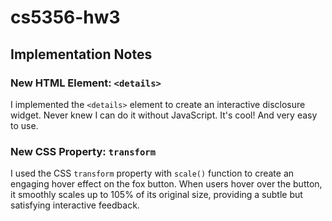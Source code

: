 # cs5356-hw3

## Implementation Notes

### New HTML Element: `<details>`
I implemented the `<details>` element to create an interactive disclosure widget. Never knew I can do it without JavaScript. It's cool! And very easy to use. 

### New CSS Property: `transform`
I used the CSS `transform` property with `scale()` function to create an engaging hover effect on the fox button. When users hover over the button, it smoothly scales up to 105% of its original size, providing a subtle but satisfying interactive feedback.
